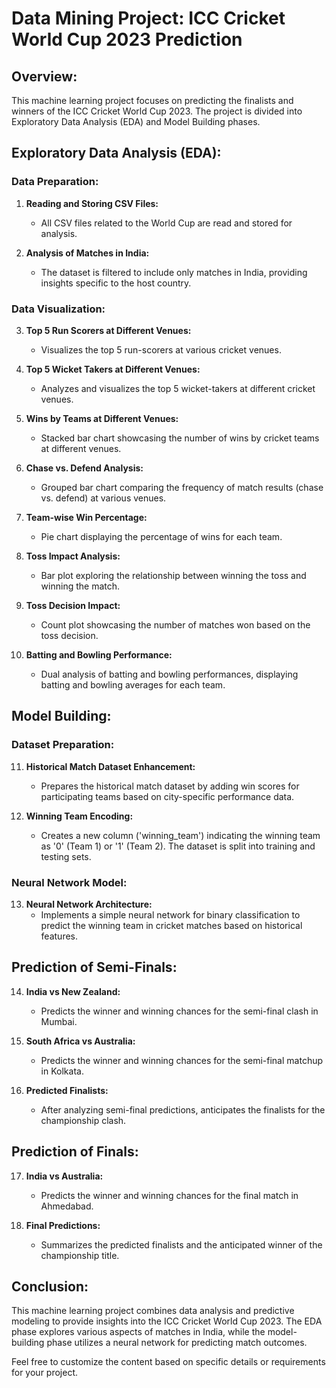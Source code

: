 # Data Mining Project: ICC Cricket World Cup 2023 Prediction

## Overview:

This machine learning project focuses on predicting the finalists and winners of the ICC Cricket World Cup 2023. The project is divided into Exploratory Data Analysis (EDA) and Model Building phases.

## Exploratory Data Analysis (EDA):

### Data Preparation:

1. **Reading and Storing CSV Files:**
   - All CSV files related to the World Cup are read and stored for analysis.

2. **Analysis of Matches in India:**
   - The dataset is filtered to include only matches in India, providing insights specific to the host country.

### Data Visualization:

3. **Top 5 Run Scorers at Different Venues:**
   - Visualizes the top 5 run-scorers at various cricket venues.

4. **Top 5 Wicket Takers at Different Venues:**
   - Analyzes and visualizes the top 5 wicket-takers at different cricket venues.

5. **Wins by Teams at Different Venues:**
   - Stacked bar chart showcasing the number of wins by cricket teams at different venues.

6. **Chase vs. Defend Analysis:**
   - Grouped bar chart comparing the frequency of match results (chase vs. defend) at various venues.

7. **Team-wise Win Percentage:**
   - Pie chart displaying the percentage of wins for each team.

8. **Toss Impact Analysis:**
   - Bar plot exploring the relationship between winning the toss and winning the match.

9. **Toss Decision Impact:**
   - Count plot showcasing the number of matches won based on the toss decision.

10. **Batting and Bowling Performance:**
    - Dual analysis of batting and bowling performances, displaying batting and bowling averages for each team.

## Model Building:

### Dataset Preparation:

11. **Historical Match Dataset Enhancement:**
    - Prepares the historical match dataset by adding win scores for participating teams based on city-specific performance data.

12. **Winning Team Encoding:**
    - Creates a new column ('winning_team') indicating the winning team as '0' (Team 1) or '1' (Team 2). The dataset is split into training and testing sets.

### Neural Network Model:

13. **Neural Network Architecture:**
    - Implements a simple neural network for binary classification to predict the winning team in cricket matches based on historical features.

## Prediction of Semi-Finals:

14. **India vs New Zealand:**
    - Predicts the winner and winning chances for the semi-final clash in Mumbai.

15. **South Africa vs Australia:**
    - Predicts the winner and winning chances for the semi-final matchup in Kolkata.

16. **Predicted Finalists:**
    - After analyzing semi-final predictions, anticipates the finalists for the championship clash.

## Prediction of Finals:

17. **India vs Australia:**
    - Predicts the winner and winning chances for the final match in Ahmedabad.

18. **Final Predictions:**
    - Summarizes the predicted finalists and the anticipated winner of the championship title.

## Conclusion:

This machine learning project combines data analysis and predictive modeling to provide insights into the ICC Cricket World Cup 2023. The EDA phase explores various aspects of matches in India, while the model-building phase utilizes a neural network for predicting match outcomes.

Feel free to customize the content based on specific details or requirements for your project.
